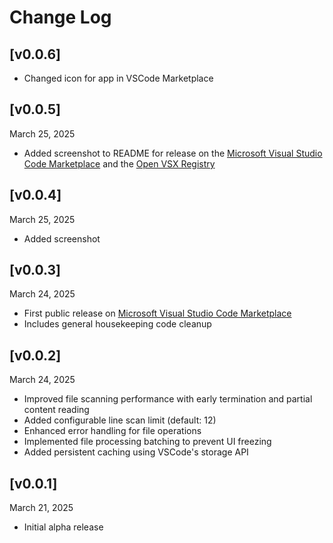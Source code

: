# Change Log

## [v0.0.6]

- Changed icon for app in VSCode Marketplace

## [v0.0.5]

March 25, 2025

- Added screenshot to README for release on the [Microsoft Visual Studio Code Marketplace](https://marketplace.visualstudio.com/items?itemName=WilliamCallahan.flag-deprecated-files) and the [Open VSX Registry](https://open-vsx.org/extension/williamcallahan/flag-deprecated-files)

## [v0.0.4]

March 25, 2025

- Added screenshot

## [v0.0.3]

March 24, 2025

- First public release on [Microsoft Visual Studio Code Marketplace](https://marketplace.visualstudio.com/items?itemName=WilliamCallahan.flag-deprecated-files)
- Includes general housekeeping code cleanup

## [v0.0.2]

March 24, 2025

- Improved file scanning performance with early termination and partial content reading
- Added configurable line scan limit (default: 12)
- Enhanced error handling for file operations
- Implemented file processing batching to prevent UI freezing
- Added persistent caching using VSCode's storage API

## [v0.0.1]

March 21, 2025

- Initial alpha release
